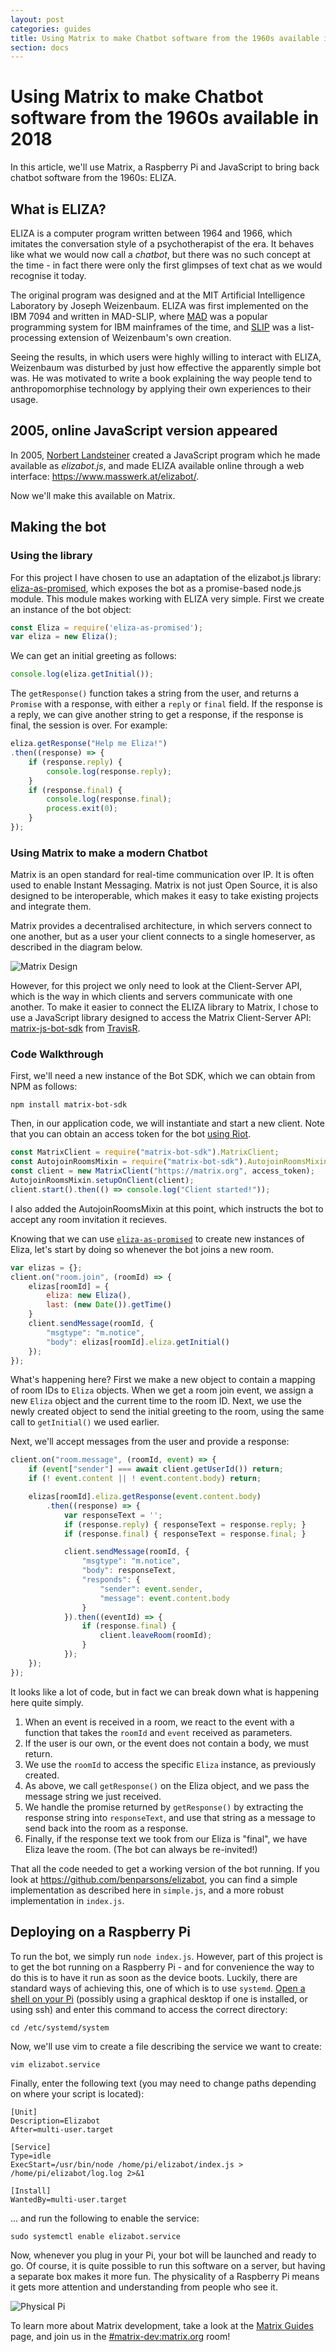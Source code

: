 ```yaml
---
layout: post
categories: guides
title: Using Matrix to make Chatbot software from the 1960s available in 2018
section: docs
---
```


# Using Matrix to make Chatbot software from the 1960s available in 2018

In this article, we'll use Matrix, a Raspberry Pi and JavaScript to bring back
chatbot software from the 1960s: ELIZA.

## What is ELIZA?

ELIZA is a computer program written between 1964 and 1966, which imitates the
conversation style of a psychotherapist of the era. It behaves like what we
would now call a *chatbot*, but there was no such concept at the time - in fact
there were only the first glimpses of text chat as we would recognise it today.

The original program was designed and at the MIT Artificial Intelligence
Laboratory by Joseph Weizenbaum. ELIZA was first implemented on the IBM 7094
and written in MAD-SLIP, where
[MAD](https://en.wikipedia.org/wiki/MAD_(programming_language)) was a popular
programming system for IBM mainframes of the time, and
[SLIP](https://en.wikipedia.org/wiki/SLIP_(programming_language)) was a
list-processing extension of Weizenbaum's own creation.

Seeing the results, in which users were highly willing to interact with ELIZA,
Weizenbaum was disturbed by just how effective the apparently simple bot was. He
was motivated to write a book explaining the way people tend to anthropomorphise
technology by applying their own experiences to their usage.

## 2005, online JavaScript version appeared

In 2005, [Norbert Landsteiner](https://twitter.com/mass_werk) created a
JavaScript program which he made available as *elizabot.js*, and made ELIZA
available online through a web interface: <https://www.masswerk.at/elizabot/>.

Now we'll make this available on Matrix.

## Making the bot

### Using the library

For this project I have chosen to use an adaptation of the elizabot.js library:
[eliza-as-promised](https://github.com/natelewis/eliza-as-promised), which
exposes the bot as a promise-based node.js module. This module makes working
with ELIZA very simple. First we create an instance of the bot object:

```javascript
const Eliza = require('eliza-as-promised');
var eliza = new Eliza();
```

We can get an initial greeting as follows:

```javascript
console.log(eliza.getInitial());
```

The `getResponse()` function takes a string from the user, and returns a
`Promise` with a response, with either a `reply` or `final` field. If the
response is a reply, we can give another string to get a response, if the
response is final, the session is over. For example:

```javascript
eliza.getResponse("Help me Eliza!")
.then((response) => {
    if (response.reply) {
        console.log(response.reply);
    }
    if (response.final) {
        console.log(response.final);
        process.exit(0);
    }
});
```

### Using Matrix to make a modern Chatbot

Matrix is an open standard for real-time communication over IP. It is often used
to enable Instant Messaging. Matrix is not just  Open Source, it is also designed to
be interoperable, which makes it easy to take existing projects and integrate
them.

Matrix provides a decentralised architecture, in which servers connect to one
another, but as a user your client connects to a single homeserver, as described
in the diagram below.

![Matrix Design](/docs/projects/images/matrix-diagram.png)

However, for this project we only need to look at the Client-Server API, which
is the way in which clients and servers communicate with one another. To make it
easier to connect the ELIZA library to Matrix, I chose to use a JavaScript
library designed to access the Matrix Client-Server API: [matrix-js-bot-sdk]
from [TravisR].

### Code Walkthrough

First, we'll need a new instance of the Bot SDK, which we can obtain from NPM as
follows:

```unix
npm install matrix-bot-sdk
```

Then, in our application code, we will instantiate and start a new client. Note
that you can obtain an access token for the bot [using
Riot](https://t2bot.io/docs/access_tokens/).

```javascript
const MatrixClient = require("matrix-bot-sdk").MatrixClient;
const AutojoinRoomsMixin = require("matrix-bot-sdk").AutojoinRoomsMixin;
const client = new MatrixClient("https://matrix.org", access_token);
AutojoinRoomsMixin.setupOnClient(client);
client.start().then(() => console.log("Client started!"));
```

I also added the AutojoinRoomsMixin at this point, which instructs the bot to
accept any room invitation it recieves.

Knowing that we can use
[`eliza-as-promised`](https://github.com/natelewis/eliza-as-promised) to create
new instances of Eliza, let's start by doing so whenever the bot joins a new
room.

```javascript
var elizas = {};
client.on("room.join", (roomId) => {
    elizas[roomId] = {
        eliza: new Eliza(),
        last: (new Date()).getTime()
    }
    client.sendMessage(roomId, {
        "msgtype": "m.notice",
        "body": elizas[roomId].eliza.getInitial()
    });
});
```

What's happening here? First we make a new object to contain a mapping of room
IDs to `Eliza` objects. When we get a room join event, we assign a new `Eliza`
object and the current time to the room ID. Next, we use the newly created
object to send the initial greeting to the room, using the same call to
`getInitial()` we used earlier.

Next, we'll accept messages from the user and provide a response:

```javascript
client.on("room.message", (roomId, event) => {
    if (event["sender"] === await client.getUserId()) return;
    if (! event.content || ! event.content.body) return;

    elizas[roomId].eliza.getResponse(event.content.body)
        .then((response) => {
            var responseText = '';
            if (response.reply) { responseText = response.reply; }
            if (response.final) { responseText = response.final; }

            client.sendMessage(roomId, {
                "msgtype": "m.notice",
                "body": responseText,
                "responds": {
                    "sender": event.sender,
                    "message": event.content.body
                }
            }).then((eventId) => {
                if (response.final) {
                    client.leaveRoom(roomId);
                }
            });
    });
});
```

It looks like a lot of code, but in fact we can break down what is happening here quite simply.

1. When an event is received in a room, we react to the event with a function
   that takes the `roomId` and `event` received as parameters.
2. If the user is our own, or the event does not contain a body, we must
   return.
3. We use the `roomId` to access the specific `Eliza` instance, as previously
   created.
4. As above, we call `getResponse()` on the Eliza object, and we pass the
   message string we just received.
5. We handle the promise returned by `getResponse()` by extracting the response
   string into `responseText`, and use that string as a message to send back
   into the room as a response.
6. Finally, if the response text we took from our Eliza is "final", we have
   Eliza leave the room. (The bot can always be re-invited!)

That all the code needed to get a working version of the bot running. If you look at <https://github.com/benparsons/elizabot>, you can find a simple implementation as described here in `simple.js`, and a more robust implementation in `index.js`.

## Deploying on a Raspberry Pi

To run the bot, we simply run `node index.js`. However, part of this project is
to get the bot running on a Raspberry Pi - and for convenience the way to do
this is to have it run as soon as the device boots. Luckily, there are standard
ways of achieving this, one of which is to use `systemd`. [Open a shell on your
Pi](https://www.raspberrypi.org/documentation/usage/terminal/) (possibly using a
graphical desktop if one is installed, or using ssh) and enter this command to
access the correct directory:

```unix
cd /etc/systemd/system
```

Now, we'll use vim to create a file describing the service we want to create:

```unix
vim elizabot.service
```

Finally, enter the following text (you may need to change paths depending on
where your script is located):

```unix
[Unit]
Description=Elizabot
After=multi-user.target

[Service]
Type=idle
ExecStart=/usr/bin/node /home/pi/elizabot/index.js > /home/pi/elizabot/log.log 2>&1

[Install]
WantedBy=multi-user.target
```

... and run the following to enable the service:

```unix
sudo systemctl enable elizabot.service
```

Now, whenever you plug in your Pi, your bot will be launched and ready to go. Of
course, it is quite possible to run this software on a server, but having a
separate box makes it more fun. The physicality of a Raspberry Pi means it gets
more attention and understanding from people who see it.

![Physical Pi](/docs/projects/images/elizabot-pi.png)

To learn more about Matrix development, take a look at the [Matrix Guides](https://matrix.org/docs/guides)
page, and join us in the [#matrix-dev:matrix.org](https://matrix.to/#/#matrix-dev:matrix.org) room!

[matrix-js-bot-sdk]: https://github.com/turt2live/matrix-js-bot-sdk
[TravisR]: https://github.com/turt2live